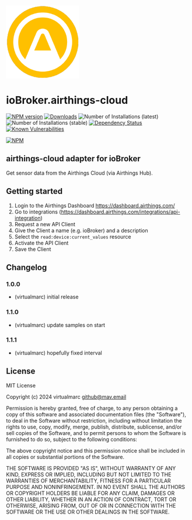 ![Logo](admin/airthings-cloud.png)

# ioBroker.airthings-cloud

[![NPM version](http://img.shields.io/npm/v/iobroker.airthings-cloud.svg)](https://www.npmjs.com/package/iobroker.airthings-cloud)
[![Downloads](https://img.shields.io/npm/dm/iobroker.airthings-cloud.svg)](https://www.npmjs.com/package/iobroker.airthings-cloud)
![Number of Installations (latest)](http://iobroker.live/badges/airthings-cloud-installed.svg)
![Number of Installations (stable)](http://iobroker.live/badges/airthings-cloud-stable.svg)
[![Dependency Status](https://img.shields.io/david/virtualmarc/iobroker.airthings-cloud.svg)](https://david-dm.org/virtualmarc/iobroker.airthings-cloud)
[![Known Vulnerabilities](https://snyk.io/test/github/virtualmarc/ioBroker.airthings-cloud/badge.svg)](https://snyk.io/test/github/virtualmarc/ioBroker.airthings-cloud)

[![NPM](https://nodei.co/npm/iobroker.airthings-cloud.png?downloads=true)](https://nodei.co/npm/iobroker.airthings-cloud/)

## airthings-cloud adapter for ioBroker

Get sensor data from the Airthings Cloud (via Airthings Hub).

## Getting started

1. Login to the Airthings Dashboard https://dashboard.airthings.com/
2. Go to integrations (https://dashboard.airthings.com/integrations/api-integration)
3. Request a new API Client
4. Give the Client a name (e.g. ioBroker) and a description
5. Select the `read:device:current_values` resource
6. Activate the API Client
7. Save the Client

## Changelog

### 1.0.0

* (virtualmarc) initial release

### 1.1.0

* (virtualmarc) update samples on start

### 1.1.1

* (virtualmarc) hopefully fixed interval

## License

MIT License

Copyright (c) 2024 virtualmarc <github@mav.email>

Permission is hereby granted, free of charge, to any person obtaining a copy
of this software and associated documentation files (the "Software"), to deal
in the Software without restriction, including without limitation the rights
to use, copy, modify, merge, publish, distribute, sublicense, and/or sell
copies of the Software, and to permit persons to whom the Software is
furnished to do so, subject to the following conditions:

The above copyright notice and this permission notice shall be included in all
copies or substantial portions of the Software.

THE SOFTWARE IS PROVIDED "AS IS", WITHOUT WARRANTY OF ANY KIND, EXPRESS OR
IMPLIED, INCLUDING BUT NOT LIMITED TO THE WARRANTIES OF MERCHANTABILITY,
FITNESS FOR A PARTICULAR PURPOSE AND NONINFRINGEMENT. IN NO EVENT SHALL THE
AUTHORS OR COPYRIGHT HOLDERS BE LIABLE FOR ANY CLAIM, DAMAGES OR OTHER
LIABILITY, WHETHER IN AN ACTION OF CONTRACT, TORT OR OTHERWISE, ARISING FROM,
OUT OF OR IN CONNECTION WITH THE SOFTWARE OR THE USE OR OTHER DEALINGS IN THE
SOFTWARE.
